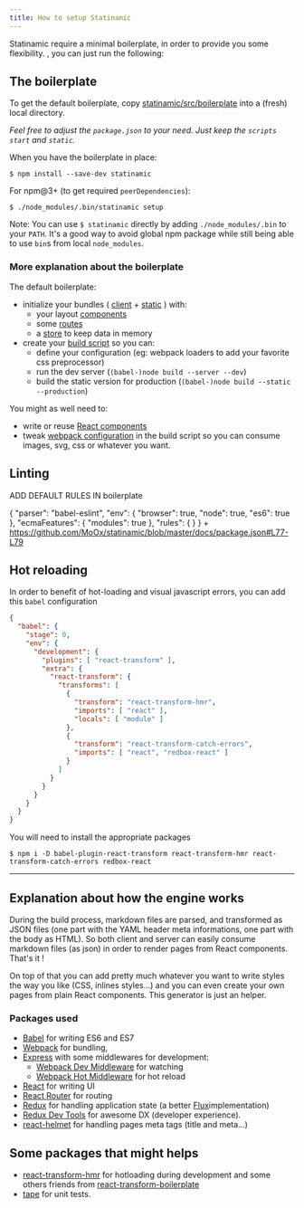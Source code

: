 ```yaml
---
title: How to setup Statinamic
---
```


Statinamic require a minimal boilerplate, in order to provide you some
flexibility.
, you can just run the following:

## The boilerplate

To get the default boilerplate,
copy [statinamic/src/boilerplate](https://github.com/MoOx/statinamic/tree/master/src/boilerplate)
into a (fresh) local directory.

_Feel free to adjust the `package.json` to your need.
Just keep the `scripts` `start` and `static`._

When you have the boilerplate in place:

```console
$ npm install --save-dev statinamic
```

For npm@3+ (to get required `peerDependencies`):

```console
$ ./node_modules/.bin/statinamic setup
```

Note: You can use `$ statinamic` directly by adding `./node_modules/.bin` to
your `PATH`.
It's a good way to avoid global npm package while still being able to use
`bin`s from local `node_modules`.

### More explanation about the boilerplate

The default boilerplate:

* initialize your bundles
  (
    [client](https://github.com/MoOx/statinamic/blob/master/src/boilerplate/scripts/index-client.js) +
    [static](https://github.com/MoOx/statinamic/blob/master/src/boilerplate/scripts/index-static.js)
  ) with:
  - your layout [components](https://github.com/MoOx/statinamic/blob/master/src/boilerplate/web_modules/app/pageComponents.js)
  - some [routes](https://github.com/MoOx/statinamic/blob/master/src/boilerplate/web_modules/app/routes.js)
  - a [store](https://github.com/MoOx/statinamic/blob/master/src/boilerplate/web_modules/app/store.js) to keep data in memory
* create your [build script](https://github.com/MoOx/statinamic/blob/master/src/boilerplate/scripts/build.js) so you can:
  * define your configuration
    (eg: webpack loaders to add your favorite css preprocessor)
  * run the dev server (`(babel-)node build --server --dev`)
  * build the static version for production (`(babel-)node build --static --production`)

You might as well need to:

* write or reuse [React components](http://react-components.com/)
* tweak [webpack configuration](http://webpack.github.io/docs) in the build script
  so you can consume images, svg, css or whatever you want.

## Linting

ADD DEFAULT RULES IN boilerplate

{
    "parser": "babel-eslint",
    "env": {
        "browser": true,
        "node": true,
        "es6": true
    },
    "ecmaFeatures": {
        "modules": true
    },
    "rules": {
    }
}
+
https://github.com/MoOx/statinamic/blob/master/docs/package.json#L77-L79

## Hot reloading

In order to benefit of hot-loading and visual javascript errors,
you can add this `babel` configuration

```json
{
  "babel": {
    "stage": 0,
    "env": {
      "development": {
        "plugins": [ "react-transform" ],
        "extra": {
          "react-transform": {
            "transforms": [
              {
                "transform": "react-transform-hmr",
                "imports": [ "react" ],
                "locals": [ "module" ]
              },
              {
                "transform": "react-transform-catch-errors",
                "imports": [ "react", "redbox-react" ]
              }
            ]
          }
        }
      }
    }
  }
}
```

You will need to install the appropriate packages

```console
$ npm i -D babel-plugin-react-transform react-transform-hmr react-transform-catch-errors redbox-react
```

---

## Explanation about how the engine works

During the build process, markdown files are parsed, and transformed as JSON
files (one part with the YAML header meta informations, one part with the body
as HTML).
So both client and server can easily consume markdown files (as json) in order
to render pages from React components. That's it !

On top of that you can add pretty much whatever you want to write styles the way
you like (CSS, inlines styles...) and you can even create your own pages from
plain React components. This generator is just an helper.

### Packages used

* [Babel](http://babeljs.io)
  for writing ES6 and ES7
* [Webpack](http://webpack.github.io)
  for bundling,
* [Express](http://expressjs.com/) with some middlewares for development:
  * [Webpack Dev Middleware](http://webpack.github.io/docs/webpack-dev-server.html)
    for watching
  * [Webpack Hot Middleware](https://github.com/glenjamin/webpack-hot-middleware)
    for hot reload
* [React](https://github.com/facebook/react)
  for writing UI
* [React Router](https://github.com/rackt/react-router)
  for routing
* [Redux](https://github.com/gaearon/redux)
  for handling application state
  (a better [Flux](http://facebook.github.io/flux/)implementation)
* [Redux Dev Tools](https://github.com/gaearon/redux-devtools)
  for awesome DX (developer experience).
* [react-helmet](https://github.com/nfl/react-helmet)
  for handling pages meta tags (title and meta...)

## Some packages that might helps

* [react-transform-hmr](https://github.com/gaearon/react-transform-hmr)
  for hotloading during development and some others friends from
  [react-transform-boilerplate](https://github.com/gaearon/react-transform-boilerplate)
* [tape](https://github.com/substack/tape)
  for unit tests.
